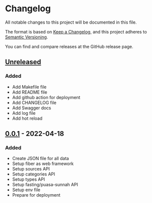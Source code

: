 # Changelog
All notable changes to this project will be documented in this file.

The format is based on [Keep a Changelog](https://keepachangelog.com/en/1.0.0/),
and this project adheres to [Semantic Versioning](https://semver.org/spec/v2.0.0.html).

You can find and compare releases at the GitHub release page.

## [Unreleased]

### Added
- Add Makefile file
- Add README file
- Add github action for deployment
- Add CHANGELOG file
- Add Swagger docs
- Add log file
- Add hot reload

## [0.0.1] - 2022-04-18

### Added
- Create JSON file for all data
- Setup fiber as web framework
- Setup sources API
- Setup categories API
- Setup types API
- Setup fasting/puasa-sunnah API
- Setup env file
- Prepare for deployment

[Unreleased]: https://github.com/granitebps/puasa-sunnah-api/compare/main...dev
[0.0.1]: https://github.com/granitebps/puasa-sunnah-api/releases/tag/v0.0.1
